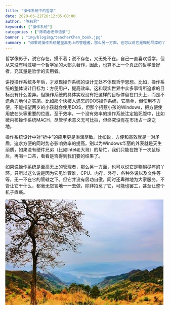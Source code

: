```yaml
---
title: "操作系统中的哲学"
date: 2020-05-22T20:12:05+08:00
author: "陈莉君"
keywords: ["操作系统"]
categories : ["陈莉君老师语录"]
banner : "img/blogimg/teacherChen_book.jpg"
summary : "如果说操作系统是至高无上的管理者，那么另一方面，也可以说它是鞠躬尽瘁的丫环。只所以这么说是因为它见谁管谁，CPU、内存、外存、各种外设以及文件等等，无一不在它的管辖之下。但它并没有居功自傲，同时还卑微地为大家服务，不管让它干什么，都毫无怨言地一一去做，除非招惹了它，可能也罢工，甚至让整个机子瘫痪。"
---
```


哲学像影子，说它存在，摸不着；说不存在，又无处不在。自己一直喜欢哲学，但从来没有啃过哪一个哲学家的大部头著作，因此，也算不上一个真正的哲学爱好者，充其量是哲学的实用者。

讲授操作系统多年后，才发现操作系统的设计无处不体现哲学思想。比如，操作系统的整体设计目标为：方便用户，提高效率。这和现实世界中众多事情所追求的目标没有什么差异。但操作系统的具体实现没有把这样的目标停留在口头上，而是不遗余力地付之实施。比如那个快被人遗忘的DOS操作系统，它简单，但使用不方便，不能指望两岁的小孩就会使用DOS，但那个招惹小孩的Windows，把方便使用放在头等重要的位置。至于效率，一个没有效率的操作系统注定胎死腹中，比如微内核操作系统MACH，尽管学术意义无可比拟，但终究没有在市场占一席之地。

操作系统设计中对“折中”的应用更是淋漓尽致。比如说，方便和高效就是一对矛盾，追求方便的同时势必影响效率的提高。别以为Windows华丽的外表就是天生丽质，如果没有硬件兄弟（比如Intel老大哥）的帮忙，我们只能在按下一次鼠标后，再喝一口茶，看看是否得到我们要的结果了。

如果说操作系统是至高无上的管理者，那么另一方面，也可以说它是鞠躬尽瘁的丫环。只所以这么说是因为它见谁管谁，CPU、内存、外存、各种外设以及文件等等，无一不在它的管辖之下。但它并没有居功自傲，同时还卑微地为大家服务，不管让它干什么，都毫无怨言地一一去做，除非招惹了它，可能也罢工，甚至让整个机子瘫痪。

![](img/1.jpg)